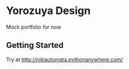 # Yorozuya Design

Mock portfolio for now

## Getting Started

Try at http://robautomata.pythonanywhere.com/

##